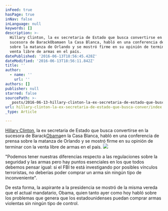 ```yaml
---
inFeed: true
hasPage: true
inNav: false
inLanguage: null
keywords: []
description: >-
  Hillary Clinton, la ex secretaria de Estado que busca convertirse en la
  sucesora de BarackObamaen la Casa Blanca, habló en una conferencia de prensa
  sobre la matanza de Orlando y se mostró firme en su opinión de terminar con la
  venta libre de armas en el país.
datePublished: '2016-06-13T18:56:45.428Z'
dateModified: '2016-06-13T18:56:11.842Z'
title: ''
author:
  - name: ''
    url: ''
authors: []
publisher: null
starred: false
sourcePath: >-
  _posts/2016-06-13-hillary-clinton-la-ex-secretaria-de-estado-que-busca-conver.md
url: hillary-clinton-la-ex-secretaria-de-estado-que-busca-conver/index.html
_type: Article

---
```

[Hillary Clinton][0], la ex secretaria de Estado que busca convertirse en la sucesora de Barack[Obama][1]en la Casa Blanca, habló en una conferencia de prensa sobre la matanza de Orlando y se mostró firme en su opinión de terminar con la venta libre de armas en el país.
![](https://the-grid-user-content.s3-us-west-2.amazonaws.com/e6d593e3-4ca7-437a-be09-e703efffa800.jpg)

"Podemos tener nuestras diferencias respecto a las regulaciones sobre la seguridad y las armas pero hay puntos esenciales en los que todos debemos pensar igual: si el FBI te está investigando por posibles vínculos terroristas, no deberías poder comprar un arma sin ningún tipo de inconveniente".

De esta forma, la aspirante a la presidencia se mostró de la misma vereda que el actual mandatario, Obama, quien tanto ayer como hoy habló sobre los problemas que genera que los estadounidenses puedan comprar armas violentas sin ningún tipo de control.

[0]: http://www.lanacion.com.ar/hillary-clinton-t48350 "Ver todas las notas de Hillary Clinton"
[1]: http://www.lanacion.com.ar/barack-obama-t33 "Ver todas las notas de Barack Obama"